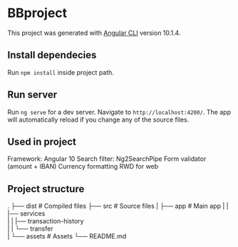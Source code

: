 # BBproject

This project was generated with [Angular CLI](https://github.com/angular/angular-cli) version 10.1.4.

## Install dependecies

Run `npm install` inside project path.

## Run server

Run `ng serve` for a dev server. Navigate to `http://localhost:4200/`. The app will automatically reload if you change any of the source files.

## Used in project

Framework: Angular 10
Search filter: Ng2SearchPipe
Form validator (amount + IBAN)
Currency formatting
RWD for web

## Project structure

.
├── dist                                    # Compiled files
├── src                                     # Source files
|   ├── app                                 # Main app
|   |   |── services                        
|   |   |── transaction-history             
|   |   └── transfer                        
|   └── assets                              # Assets
└── README.md
